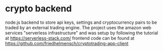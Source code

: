 # crypto backend 
node.js backend to store api keys, settings and cryptocurrency pairs to be traded by an external trading engine. 
The project uses the amazon web services "serverless infrastructure" and was setup by following the tutorial at https://serverless-stack.com/
frontend code can be found at https://github.com/friedhelmensch/cryptotrading-app-client
